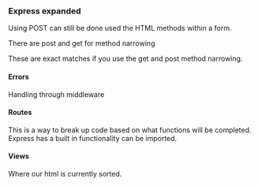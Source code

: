 ### Express expanded
Using POST can still be done used the HTML methods within a form. 

There are post and get for method narrowing 

These are exact matches if you use the get and post method narrowing. 

#### Errors 
Handling through middleware

#### Routes

This is a way to break up code based on what functions will be completed. 
Express has a built in functionality can be imported. 

#### Views 
Where our html is currently sorted. 